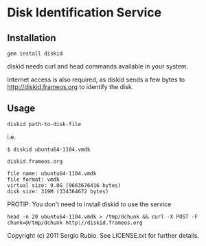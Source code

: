 # Disk Identification Service 
 
## Installation

    gem install diskid

diskid needs curl and head commands available in your system.

Internet access is also required, as diskid sends a few bytes to http://diskid.frameos.org to identify the disk.

## Usage

    diskid path-to-disk-file
    
i.e.

    $ diskid ubuntu64-1104.vmdk

    diskid.frameos.org

    file name: ubuntu64-1104.vmdk
    file format: vmdk
    virtual size: 9.0G (9663676416 bytes)
    disk size: 319M (334364672 bytes)


PROTIP: You don't need to install diskid to use the service

    head -n 20 ubuntu64-1104.vmdk > /tmp/dchunk && curl -X POST -F chunk=@/tmp/dchunk http://diskid.frameos.org

    

Copyright (c) 2011 Sergio Rubio. See LICENSE.txt for
further details.

